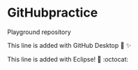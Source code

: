 # GitHubpractice
Playground repository

This line is added with GitHub Desktop :tada: :sparkles:

This line is added with Eclipse! :tada: :octocat: